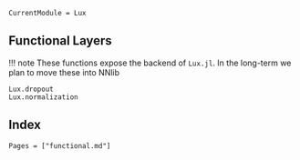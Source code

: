 ```@meta
CurrentModule = Lux
```

## Functional Layers

!!! note
    These functions expose the backend of `Lux.jl`. In the long-term we plan to move these into NNlib

```@docs
Lux.dropout
Lux.normalization
```

## Index

```@index
Pages = ["functional.md"]
```
